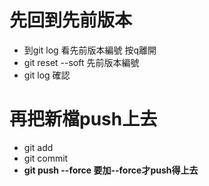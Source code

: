 # 先回到先前版本
- 到git log 看先前版本編號 按q離開
- git reset --soft 先前版本編號
- git log 確認

# 再把新檔push上去
- git add
- git commit
- **git push --force 要加--force才push得上去**
